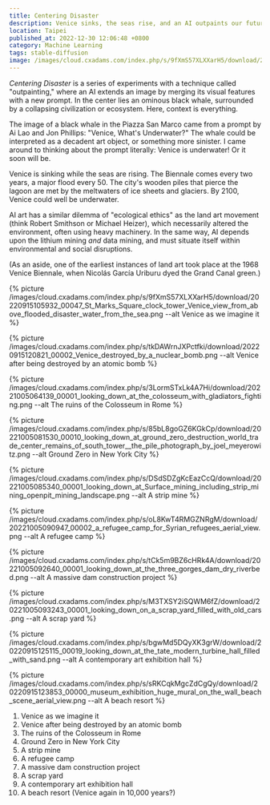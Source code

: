 ```yaml
---
title: Centering Disaster
description: Venice sinks, the seas rise, and an AI outpaints our future
location: Taipei
published_at: 2022-12-30 12:06:48 +0800
category: Machine Learning
tags: stable-diffusion
image: /images/cloud.cxadams.com/index.php/s/9fXmS57XLXXarH5/download/20220915105932_00047_St_Marks_Square_clock_tower_Venice_view_from_above_flooded_disaster_water_from_the_sea.png
---
```


*Centering Disaster* is a series of experiments with a technique called
"outpainting," where an AI extends an image by merging its visual features
with a new prompt. In the center lies an ominous black whale, surrounded by a
collapsing civilization or ecosystem. Here, context is everything.

The image of a black whale in the Piazza San Marco came from a prompt by Ai Lao
and Jon Phillips: "Venice, What's Underwater?" The whale could be interpreted as
a decadent art object, or something more sinister. I came around to thinking
about the prompt literally: Venice is underwater! Or it soon will be.

Venice is sinking while the seas are rising. The Biennale comes every two years,
a major flood every 50. The city's wooden piles that pierce the lagoon are met
by the meltwaters of ice sheets and glaciers. By 2100, Venice could well be
underwater.

AI art has a similar dilemma of "ecological ethics" as the land art movement (think Robert Smithson or Michael Heizer), which necessarily altered the environment, often using heavy machinery. In the same way, AI depends upon the lithium mining *and* data mining, and must situate itself within environmental and social disruptions.

(As an aside, one of the earliest instances of land art took place at the 1968 Venice Biennale, when Nicolás García Uriburu dyed the Grand Canal green.)

{% picture /images/cloud.cxadams.com/index.php/s/9fXmS57XLXXarH5/download/20220915105932_00047_St_Marks_Square_clock_tower_Venice_view_from_above_flooded_disaster_water_from_the_sea.png --alt Venice as we imagine it %}

{% picture /images/cloud.cxadams.com/index.php/s/tkDAWrnJXPctfki/download/20220915120821_00002_Venice_destroyed_by_a_nuclear_bomb.png --alt Venice after being destroyed by an atomic bomb %}

{% picture /images/cloud.cxadams.com/index.php/s/3LormSTxLk4A7Hi/download/20221005064139_00001_looking_down_at_the_colosseum_with_gladiators_fighting.png --alt The ruins of the Colosseum in Rome %}

{% picture /images/cloud.cxadams.com/index.php/s/85bL8goGZ6KGkCp/download/20221005081530_00010_looking_down_at_ground_zero_destruction_world_trade_center_remains_of_south_tower__the_pile_photograph_by_joel_meyerowitz.png --alt Ground Zero in New York City %}

{% picture /images/cloud.cxadams.com/index.php/s/DSdSDZgKcEazCcQ/download/20221005085340_00001_looking_down_at_Surface_mining_including_strip_mining_openpit_mining_landscape.png --alt A strip mine %}

{% picture /images/cloud.cxadams.com/index.php/s/oL8KwT4RMGZNRgM/download/20221005090947_00002_a_refugee_camp_for_Syrian_refugees_aerial_view.png --alt A refugee camp %}

{% picture /images/cloud.cxadams.com/index.php/s/tCk5m9BZ6cHRk4A/download/20221005092640_00001_looking_down_at_the_three_gorges_dam_dry_riverbed.png --alt A massive dam construction project %}

{% picture /images/cloud.cxadams.com/index.php/s/M3TXSY2iSQWM6fZ/download/20221005093243_00001_looking_down_on_a_scrap_yard_filled_with_old_cars.png --alt A scrap yard %}

{% picture /images/cloud.cxadams.com/index.php/s/bgwMd5DQyXK3grW/download/20220915125115_00019_looking_down_at_the_tate_modern_turbine_hall_filled_with_sand.png --alt A contemporary art exhibition hall %}

{% picture /images/cloud.cxadams.com/index.php/s/sRKCqkMgcZdCgQy/download/20220915123853_00000_museum_exhibition_huge_mural_on_the_wall_beach_scene_aerial_view.png --alt A beach resort %}

1. Venice as we imagine it
2. Venice after being destroyed by an atomic bomb
3. The ruins of the Colosseum in Rome
4. Ground Zero in New York City
5. A strip mine
6. A refugee camp
7. A massive dam construction project
8. A scrap yard
9. A contemporary art exhibition hall
10. A beach resort (Venice again in 10,000 years?)
